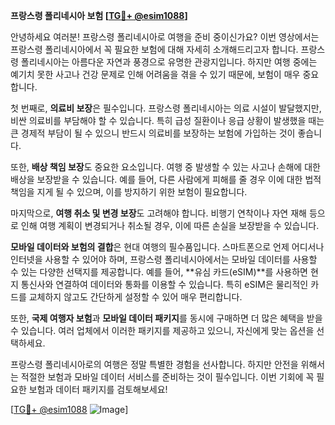 **프랑스령 폴리네시아 보험 [[TG💪+ @esim1088](https://t.me/s/esim1088)]**

안녕하세요 여러분! 프랑스령 폴리네시아로 여행을 준비 중이신가요? 이번 영상에서는 프랑스령 폴리네시아에서 꼭 필요한 보험에 대해 자세히 소개해드리고자 합니다. 프랑스령 폴리네시아는 아름다운 자연과 풍경으로 유명한 관광지입니다. 하지만 여행 중에는 예기치 못한 사고나 건강 문제로 인해 어려움을 겪을 수 있기 때문에, 보험이 매우 중요합니다.

첫 번째로, **의료비 보장**은 필수입니다. 프랑스령 폴리네시아는 의료 시설이 발달했지만, 비싼 의료비를 부담해야 할 수 있습니다. 특히 급성 질환이나 응급 상황이 발생했을 때는 큰 경제적 부담이 될 수 있으니 반드시 의료비를 보장하는 보험에 가입하는 것이 좋습니다.

또한, **배상 책임 보장**도 중요한 요소입니다. 여행 중 발생할 수 있는 사고나 손해에 대한 배상을 보장받을 수 있습니다. 예를 들어, 다른 사람에게 피해를 줄 경우 이에 대한 법적 책임을 지게 될 수 있으며, 이를 방지하기 위한 보험이 필요합니다.

마지막으로, **여행 취소 및 변경 보장**도 고려해야 합니다. 비행기 연착이나 자연 재해 등으로 인해 여행 계획이 변경되거나 취소될 경우, 이에 따른 손실을 보장받을 수 있습니다.

**모바일 데이터와 보험의 결합**은 현대 여행의 필수품입니다. 스마트폰으로 언제 어디서나 인터넷을 사용할 수 있어야 하며, 프랑스령 폴리네시아에서는 모바일 데이터를 사용할 수 있는 다양한 선택지를 제공합니다. 예를 들어, **유심 카드(eSIM)**를 사용하면 현지 통신사와 연결하여 데이터와 통화를 이용할 수 있습니다. 특히 eSIM은 물리적인 카드를 교체하지 않고도 간단하게 설정할 수 있어 매우 편리합니다.

또한, **국제 여행자 보험**과 **모바일 데이터 패키지**를 동시에 구매하면 더 많은 혜택을 받을 수 있습니다. 여러 업체에서 이러한 패키지를 제공하고 있으니, 자신에게 맞는 옵션을 선택하세요.

프랑스령 폴리네시아로의 여행은 정말 특별한 경험을 선사합니다. 하지만 안전을 위해서는 적절한 보험과 모바일 데이터 서비스를 준비하는 것이 필수입니다. 이번 기회에 꼭 필요한 보험과 데이터 패키지를 검토해보세요!

[[TG💪+ @esim1088](https://t.me/s/esim1088) ![Image](https://i.postimg.cc/Y0z9fWf4/image.png)]